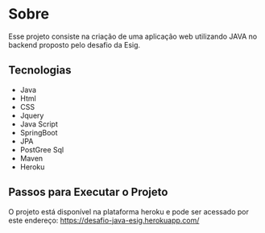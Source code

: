 #  Sobre

Esse  projeto consiste na criação de uma aplicação web utilizando JAVA no backend proposto pelo desafio da Esig.

## Tecnologias
 -  Java
 - Html
 - CSS
 - Jquery
 - Java Script
 - SpringBoot
 - JPA
 - PostGree Sql
 - Maven
 - Heroku


## Passos para Executar o Projeto


 O projeto está disponível na plataforma heroku e pode ser acessado por este endereço: https://desafio-java-esig.herokuapp.com/ 
 




